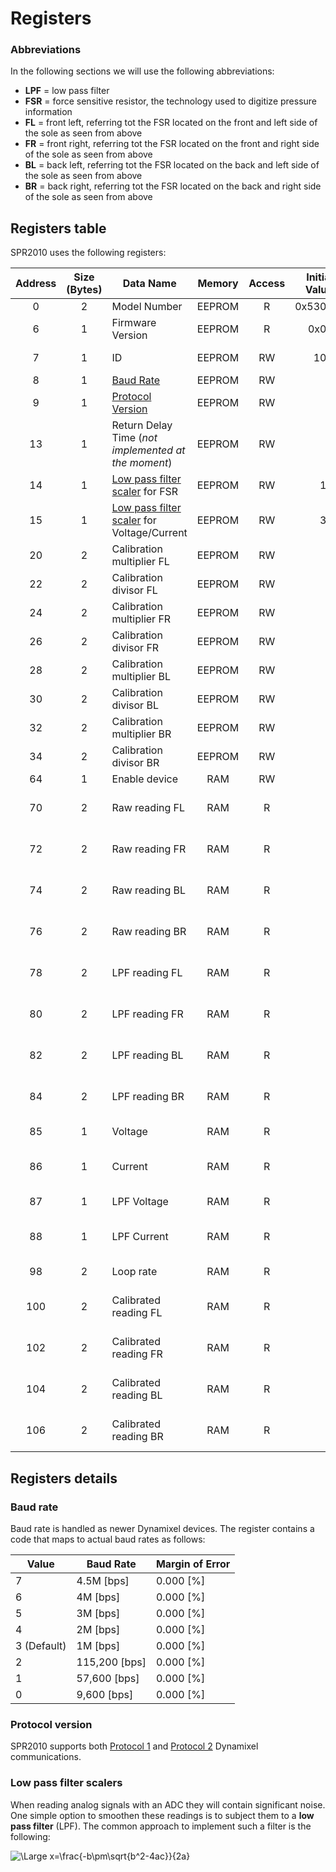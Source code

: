 # Registers

### Abbreviations

In the following sections we will use the following abbreviations:

- **LPF** = low pass filter
- **FSR** = force sensitive resistor, the technology used to digitize pressure information
- **FL** = front left, referring tot the FSR located on the front and left side of the sole as seen from above
- **FR** = front right, referring tot the FSR located on the front and right side of the sole as seen from above
- **BL** = back left, referring tot the FSR located on the back and left side of the sole as seen from above
- **BR** = back right, referring tot the FSR located on the back and right side of the sole as seen from above

## Registers table

SPR2010 uses the following registers:

Address | Size (Bytes) | Data Name                                  | Memory | Access |Initial<br/>Value | Range | Unit
:------:|:------------:|--------------------------------------------|:------:|:------:|-------:|:---------:|------|
0       | 2            | Model Number                               | EEPROM | R      |0x5301  | -         | -
6       | 1            | Firmware Version                           | EEPROM | R      | 0x02   | -         | -
7       | 1            | ID                                         | EEPROM | RW     | 100    | 0 ~ 252   | -
8       | 1            | [Baud Rate](#baud-rate)                    | EEPROM | RW     | 3      | 0 ~ 7     | -
9       | 1            | [Protocol Version](#protocol-version)      | EEPROM | RW     | 2      | 1 ~ 2     | -
13      | 1            | Return Delay Time (*not implemented at the moment*) | EEPROM | RW     | 0      | 0 ~ 254   | -
14      | 1            | [Low pass filter scaler](#low-pass-filter-scalers) for FSR| EEPROM | RW     | 15     | 1 ~ 255   | -
15      | 1            | [Low pass filter scaler](#low-pass-filter-scalers) for Voltage/Current| EEPROM | RW     | 30     | 1 ~ 255   | -
20      | 2            | Calibration multiplier FL                  | EEPROM | RW     | 1      | 1 ~ 255   | -
22      | 2            | Calibration divisor FL                     | EEPROM | RW     | 1      | 1 ~ 255   | -
24      | 2            | Calibration multiplier FR                  | EEPROM | RW     | 1      | 1 ~ 255   | -
26      | 2            | Calibration divisor FR                     | EEPROM | RW     | 1      | 1 ~ 255   | -
28      | 2            | Calibration multiplier BL                  | EEPROM | RW     | 1      | 1 ~ 255   | -
30      | 2            | Calibration divisor BL                     | EEPROM | RW     | 1      | 1 ~ 255   | -
32      | 2            | Calibration multiplier BR                  | EEPROM | RW     | 1      | 1 ~ 255   | -
34      | 2            | Calibration divisor BR                     | EEPROM | RW     | 1      | 1 ~ 255   | -
64      | 1            | Enable device                              | RAM    | RW     | 1      | 0 ~ 1     | -
70      | 2            | Raw reading FL                             | RAM    | R      | -      | 0 ~ 2047  | 3.3V * reading / 2047
72      | 2            | Raw reading FR                             | RAM    | R      | -      | 0 ~ 2047  | 3.3V * reading / 2047
74      | 2            | Raw reading BL                             | RAM    | R      | -      | 0 ~ 2047  | 3.3V * reading / 2047
76      | 2            | Raw reading BR                             | RAM    | R      | -      | 0 ~ 2047  | 3.3V * reading / 2047
78      | 2            | LPF reading FL                             | RAM    | R      | -      | 0 ~ 2047  | 3.3V * reading / 2047
80      | 2            | LPF reading FR                             | RAM    | R      | -      | 0 ~ 2047  | 3.3V * reading / 2047
82      | 2            | LPF reading BL                             | RAM    | R      | -      | 0 ~ 2047  | 3.3V * reading / 2047
84      | 2            | LPF reading BR                             | RAM    | R      | -      | 0 ~ 2047  | 3.3V * reading / 2047
85      | 1            | Voltage                                    | RAM    | R      | -      | 0 ~ 255   | in units of 0.1V
86      | 1            | Current                                    | RAM    | R      | -      | 0 ~ 255   | in units of 0.01A
87      | 1            | LPF Voltage                                | RAM    | R      | -      | 0 ~ 255   | in units of 0.1V
88      | 1            | LPF Current                                | RAM    | R      | -      | 0 ~ 255   | in units of 0.01A
98      | 2            | Loop rate                                  | RAM    | R      | -      | 0 ~ 65535 | in Hz
100     | 2            | Calibrated reading FL                      | RAM    | R      | -      | 0 ~ 2047  | 3.3V * reading / 2047
102     | 2            | Calibrated reading FR                      | RAM    | R      | -      | 0 ~ 2047  | 3.3V * reading / 2047
104     | 2            | Calibrated reading BL                      | RAM    | R      | -      | 0 ~ 2047  | 3.3V * reading / 2047
106     | 2            | Calibrated reading BR                      | RAM    | R      | -      | 0 ~ 2047  | 3.3V * reading / 2047

## Registers details

### Baud rate

Baud rate is handled as newer Dynamixel devices. The register contains a code that maps to actual baud rates as follows:


Value       | Baud Rate     | Margin of Error
------------|---------------|----------------
7           | 4.5M [bps]    | 0.000 [%]
6           | 4M [bps]      | 0.000 [%]
5           | 3M [bps]      | 0.000 [%]
4           | 2M [bps]      | 0.000 [%]
3 (Default) | 1M [bps]      | 0.000 [%]
2           | 115,200 [bps] | 0.000 [%]
1           |57,600 [bps]   | 0.000 [%]
0           | 9,600 [bps]   | 0.000 [%]

### Protocol version

SPR2010 supports both [Protocol 1](https://emanual.robotis.com/docs/en/dxl/protocol1/) and [Protocol 2](https://emanual.robotis.com/docs/en/dxl/protocol2/) Dynamixel communications.

### Low pass filter scalers

When reading analog signals with an ADC they will contain significant noise. One simple option to smoothen these readings is to subject them to a **low pass filter** (LPF). The common approach to implement such a filter is the following:

![\Large x=\frac{-b\pm\sqrt{b^2-4ac}}{2a}](https://latex.codecogs.com/svg.latex?\Large&space;x=\frac{-b\pm\sqrt{b^2-4ac}}{2a})
